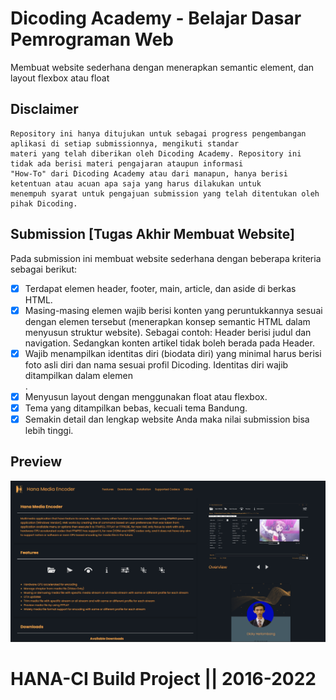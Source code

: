 # Dicoding Academy - Belajar Dasar Pemrograman Web

Membuat website sederhana dengan menerapkan semantic element, dan layout flexbox atau float

## Disclaimer
```
Repository ini hanya ditujukan untuk sebagai progress pengembangan aplikasi di setiap submissionnya, mengikuti standar
materi yang telah diberikan oleh Dicoding Academy. Repository ini tidak ada berisi materi pengajaran ataupun informasi
"How-To" dari Dicoding Academy atau dari manapun, hanya berisi ketentuan atau acuan apa saja yang harus dilakukan untuk
menempuh syarat untuk pengajuan submission yang telah ditentukan oleh pihak Dicoding.
```

## Submission [Tugas Akhir Membuat Website]

Pada submission ini membuat website sederhana dengan beberapa kriteria sebagai berikut:

- [x] Terdapat elemen header, footer, main, article, dan aside di berkas HTML.
- [x] Masing-masing elemen wajib berisi konten yang peruntukkannya sesuai dengan elemen tersebut (menerapkan konsep semantic HTML dalam menyusun struktur website). Sebagai contoh: Header berisi judul dan navigation. Sedangkan konten artikel tidak boleh berada pada Header.
- [x] Wajib menampilkan identitas diri (biodata diri) yang minimal harus berisi foto asli diri dan nama sesuai profil Dicoding. Identitas diri wajib ditampilkan dalam elemen <aside>.
- [x] Menyusun layout dengan menggunakan float atau flexbox.
- [x] Tema yang ditampilkan bebas, kecuali tema Bandung.
- [x] Semakin detail dan lengkap website Anda maka nilai submission bisa lebih tinggi.

## Preview
<div align="center">
    <img src="https://raw.githubusercontent.com/Nicklas373/DicodingBDPE/master/snapshot.png" width="640px">
</div>

# HANA-CI Build Project || 2016-2022
